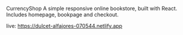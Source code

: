 CurrencyShop
A simple responsive online bookstore, built with React. Includes homepage, bookpage and checkout.

live: https://dulcet-alfajores-070544.netlify.app
